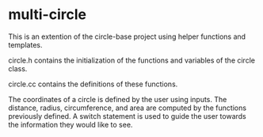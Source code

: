 # multi-circle
This is an extention of the circle-base project using helper functions and templates.

circle.h contains the initialization of the functions and variables of the circle class.

circle.cc contains the definitions of these functions.

The coordinates of a circle is defined by the user using inputs. The distance, radius, circumference, and area are computed by the functions previously defined. A switch statement is used to guide the user towards the information they would like to see.
